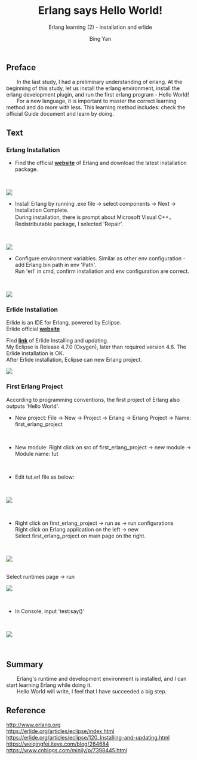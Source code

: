 ﻿---
layout: post
title: " Erlang says Hello World!"
subtitle: "Erlang learning (2) - installation and erlide"
author: "Bing Yan"
header-img: "img/erlang-2/post-bg-java.jpg"
header-mask: 0.2
catalog: true
tags:
  - Erlang
  - Installation
  - Erlide
  - Learning
---

## Preface

&ensp;&ensp;&ensp;&ensp;In the last study, I had a preliminary understanding of erlang. At the beginning of this study, let us install the erlang environment, install the erlang development plugin, and run the first erlang program - Hello World!<br/>
&ensp;&ensp;&ensp;&ensp;For a new language, it is important to master the correct learning method and do more with less. This learning method includes: check the official Guide document and learn by doing.

## Text

### Erlang Installation

*   Find the official **[website](http://www.erlang.org/downloads)** of Erlang and download the latest installation package.
<br/>

![](/img/erlang-2/download-1.png)

*   Install Erlang by running .exe file -> select components -> Next -> Installation Complete.<br/>
During installation, there is prompt about Microsoft Visual C++，Redistributable package, I selected 'Repair'.<br/>
<br/>

![](/img/erlang-2/env-1.png)

*   Configure environment variables. Similar as other env configuration - add Erlang bin path in env 'Path'.<br/>
Run 'erl' in cmd, confirm installation and env configuration are correct.<br/>
<br/>

![](/img/erlang-2/erl-version.png)


### Erlide Installation

Erlide is an IDE for Erlang, powered by Eclipse.<br/>
Erlide official **[website](https://erlide.org/)** <br/>

Find **[link](https://erlide.org/articles/eclipse/120_Installing-and-updating.html)** of Erlide Installing and updating.<br/>
My Eclipse is Release 4.7.0 (Oxygen), later than required version 4.6. The Erlide installation is OK.<br/>
After Erlide installation, Eclipse can new Erlang project.
<br/>

![](/img/erlang-2/erlide.png)


### First Erlang Project 

According to programming conventions, the first project of Erlang also outputs 'Hello World'. <br/>

*   New project: File -> New -> Project -> Erlang -> Erlang Project -> Name: first_erlang_project
<br/>

*   New module: Right click on src of first_erlang_project -> new module -> Module name: tut
<br/>

*   Edit tut.erl file as below:
<br/>

![](/img/erlang-2/tut.png)

<br/>

*   Right click on first_erlang_project -> run as -> run configurations <br/>
Right click on Erlang application on the left -> new <br/>
Select first_erlang_project on main page on the right. <br/>
<br/>

![](/img/erlang-2/run-as-2.png)

<br/>
 Select runtimes page -> run
<br/>

![](/img/erlang-2/run-as-1.png)

<br/>

*   In Console, input 'test:say()'
<br/>

![](/img/erlang-2/result.png)

<br/>


## Summary

&ensp;&ensp;&ensp;&ensp;Erlang's runtime and development environment is installed, and I can start learning Erlang while doing it. <br/>
&ensp;&ensp;&ensp;&ensp;Hello World will write, I feel that I have succeeded a big step.


## Reference
http://www.erlang.org <br/>
https://erlide.org/articles/eclipse/index.html <br/>
https://erlide.org/articles/eclipse/120_Installing-and-updating.html <br/>
https://weiqingfei.iteye.com/blog/264684 <br/>
https://www.cnblogs.com/minily/p/7398445.html <br/>